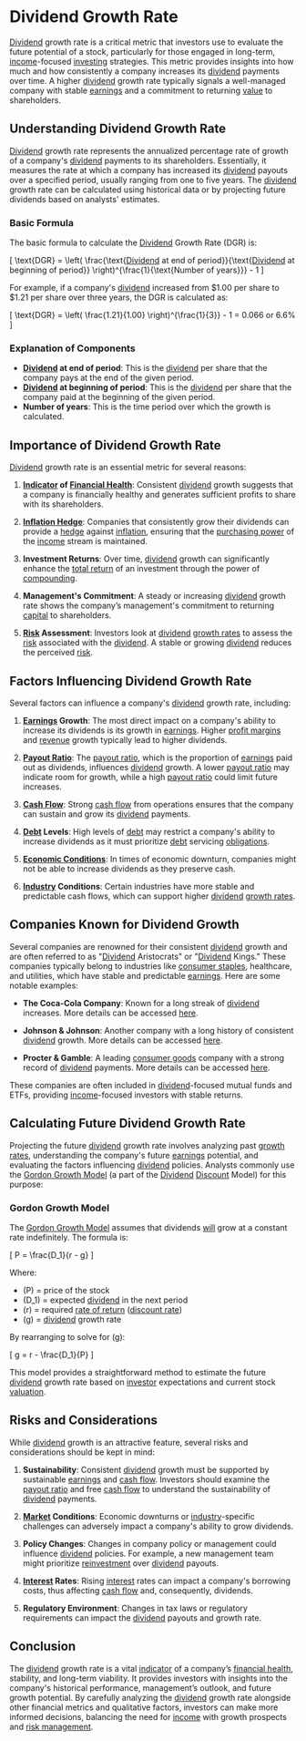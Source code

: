 # Dividend Growth Rate

[Dividend](../d/dividend.md) growth rate is a critical metric that investors use to evaluate the future potential of a stock, particularly for those engaged in long-term, [income](../i/income.md)-focused [investing](../i/investing.md) strategies. This metric provides insights into how much and how consistently a company increases its [dividend](../d/dividend.md) payments over time. A higher [dividend](../d/dividend.md) growth rate typically signals a well-managed company with stable [earnings](../e/earnings.md) and a commitment to returning [value](../v/value.md) to shareholders.

## Understanding Dividend Growth Rate

[Dividend](../d/dividend.md) growth rate represents the annualized percentage rate of growth of a company's [dividend](../d/dividend.md) payments to its shareholders. Essentially, it measures the rate at which a company has increased its [dividend](../d/dividend.md) payouts over a specified period, usually ranging from one to five years. The [dividend](../d/dividend.md) growth rate can be calculated using historical data or by projecting future dividends based on analysts' estimates.

### Basic Formula

The basic formula to calculate the [Dividend](../d/dividend.md) Growth Rate (DGR) is:

\[
\text{DGR} = \left( \frac{\text{[Dividend](../d/dividend.md) at end of period}}{\text{[Dividend](../d/dividend.md) at beginning of period}} \right)^{\frac{1}{\text{Number of years}}} - 1
\]

For example, if a company's [dividend](../d/dividend.md) increased from $1.00 per share to $1.21 per share over three years, the DGR is calculated as:

\[
\text{DGR} = \left( \frac{1.21}{1.00} \right)^{\frac{1}{3}} - 1 = 0.066 or 6.6\%
\]

### Explanation of Components

- **[Dividend](../d/dividend.md) at end of period**: This is the [dividend](../d/dividend.md) per share that the company pays at the end of the given period.
- **[Dividend](../d/dividend.md) at beginning of period**: This is the [dividend](../d/dividend.md) per share that the company paid at the beginning of the given period.
- **Number of years**: This is the time period over which the growth is calculated.

## Importance of Dividend Growth Rate

[Dividend](../d/dividend.md) growth rate is an essential metric for several reasons:

1. **[Indicator](../i/indicator.md) of [Financial Health](../f/financial_health.md)**: Consistent [dividend](../d/dividend.md) growth suggests that a company is financially healthy and generates sufficient profits to share with its shareholders.
  
2. **[Inflation Hedge](../i/inflation_hedge.md)**: Companies that consistently grow their dividends can provide a [hedge](../h/hedge.md) against [inflation](../i/inflation.md), ensuring that the [purchasing power](../p/purchasing_power.md) of the [income](../i/income.md) stream is maintained.

3. **Investment Returns**: Over time, [dividend](../d/dividend.md) growth can significantly enhance the [total return](../t/total_return.md) of an investment through the power of [compounding](../c/compounding.md).

4. **Management's Commitment**: A steady or increasing [dividend](../d/dividend.md) growth rate shows the company’s management's commitment to returning [capital](../c/capital.md) to shareholders.

5. **[Risk](../r/risk.md) Assessment**: Investors look at [dividend](../d/dividend.md) [growth rates](../g/growth_rates_in_trading.md) to assess the [risk](../r/risk.md) associated with the [dividend](../d/dividend.md). A stable or growing [dividend](../d/dividend.md) reduces the perceived [risk](../r/risk.md).

## Factors Influencing Dividend Growth Rate

Several factors can influence a company's [dividend](../d/dividend.md) growth rate, including:

1. **[Earnings](../e/earnings.md) Growth**: The most direct impact on a company's ability to increase its dividends is its growth in [earnings](../e/earnings.md). Higher [profit margins](../p/profit_margins_in_trading.md) and [revenue](../r/revenue.md) growth typically lead to higher dividends.

2. **[Payout Ratio](../p/payout_ratio.md)**: The [payout ratio](../p/payout_ratio.md), which is the proportion of [earnings](../e/earnings.md) paid out as dividends, influences [dividend](../d/dividend.md) growth. A lower [payout ratio](../p/payout_ratio.md) may indicate room for growth, while a high [payout ratio](../p/payout_ratio.md) could limit future increases.

3. **[Cash Flow](../c/cash_flow.md)**: Strong [cash flow](../c/cash_flow.md) from operations ensures that the company can sustain and grow its [dividend](../d/dividend.md) payments.

4. **[Debt](../d/debt.md) Levels**: High levels of [debt](../d/debt.md) may restrict a company's ability to increase dividends as it must prioritize [debt](../d/debt.md) servicing [obligations](../o/obligation.md).

5. **[Economic Conditions](../e/economic_conditions.md)**: In times of economic downturn, companies might not be able to increase dividends as they preserve cash.

6. **[Industry](../i/industry.md) Conditions**: Certain industries have more stable and predictable cash flows, which can support higher [dividend](../d/dividend.md) [growth rates](../g/growth_rates_in_trading.md).

## Companies Known for Dividend Growth

Several companies are renowned for their consistent [dividend](../d/dividend.md) growth and are often referred to as "[Dividend](../d/dividend.md) Aristocrats" or "[Dividend](../d/dividend.md) Kings." These companies typically belong to industries like [consumer staples](../c/consumer_staples.md), healthcare, and utilities, which have stable and predictable [earnings](../e/earnings.md). Here are some notable examples:

- **The Coca-Cola Company**: Known for a long streak of [dividend](../d/dividend.md) increases. More details can be accessed [here](https://www.coca-colacompany.com).
  
- **Johnson & Johnson**: Another company with a long history of consistent [dividend](../d/dividend.md) growth. More details can be accessed [here](https://www.jnj.com).

- **Procter & Gamble**: A leading [consumer goods](../c/consumer_goods.md) company with a strong record of [dividend](../d/dividend.md) payments. More details can be accessed [here](https://us.pg.com).

These companies are often included in [dividend](../d/dividend.md)-focused mutual funds and ETFs, providing [income](../i/income.md)-focused investors with stable returns.

## Calculating Future Dividend Growth Rate

Projecting the future [dividend](../d/dividend.md) growth rate involves analyzing past [growth rates](../g/growth_rates_in_trading.md), understanding the company's future [earnings](../e/earnings.md) potential, and evaluating the factors influencing [dividend](../d/dividend.md) policies. Analysts commonly use the [Gordon Growth Model](../g/gordon_growth_model.md) (a part of the [Dividend](../d/dividend.md) [Discount](../d/discount.md) Model) for this purpose:

### Gordon Growth Model

The [Gordon Growth Model](../g/gordon_growth_model.md) assumes that dividends [will](../w/will.md) grow at a constant rate indefinitely. The formula is:

\[
P = \frac{D_1}{r - g}
\]

Where:
- \(P\) = price of the stock
- \(D_1\) = expected [dividend](../d/dividend.md) in the next period
- \(r\) = required [rate of return](../r/rate_of_return.md) ([discount rate](../d/discount_rate.md))
- \(g\) = [dividend](../d/dividend.md) growth rate

By rearranging to solve for \(g\):

\[
g = r - \frac{D_1}{P}
\]

This model provides a straightforward method to estimate the future [dividend](../d/dividend.md) growth rate based on [investor](../i/investor.md) expectations and current stock [valuation](../v/valuation.md).

## Risks and Considerations

While [dividend](../d/dividend.md) growth is an attractive feature, several risks and considerations should be kept in mind:

1. **Sustainability**: Consistent [dividend](../d/dividend.md) growth must be supported by sustainable [earnings](../e/earnings.md) and [cash flow](../c/cash_flow.md). Investors should examine the [payout ratio](../p/payout_ratio.md) and free [cash flow](../c/cash_flow.md) to understand the sustainability of [dividend](../d/dividend.md) payments.

2. **[Market](../m/market.md) Conditions**: Economic downturns or [industry](../i/industry.md)-specific challenges can adversely impact a company's ability to grow dividends.

3. **Policy Changes**: Changes in company policy or management could influence [dividend](../d/dividend.md) policies. For example, a new management team might prioritize [reinvestment](../r/reinvestment.md) over [dividend](../d/dividend.md) payouts.

4. **[Interest](../i/interest.md) Rates**: Rising [interest](../i/interest.md) rates can impact a company's borrowing costs, thus affecting [cash flow](../c/cash_flow.md) and, consequently, dividends.

5. **Regulatory Environment**: Changes in tax laws or regulatory requirements can impact the [dividend](../d/dividend.md) payouts and growth rate.

## Conclusion

The [dividend](../d/dividend.md) growth rate is a vital [indicator](../i/indicator.md) of a company’s [financial health](../f/financial_health.md), stability, and long-term viability. It provides investors with insights into the company's historical performance, management’s outlook, and future growth potential. By carefully analyzing the [dividend](../d/dividend.md) growth rate alongside other financial metrics and qualitative factors, investors can make more informed decisions, balancing the need for [income](../i/income.md) with growth prospects and [risk management](../r/risk_management.md).